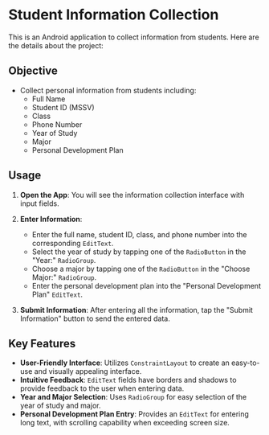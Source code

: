 # Student Information Collection

This is an Android application to collect information from students. Here are the details about the project:

## Objective

- Collect personal information from students including:
  - Full Name
  - Student ID (MSSV)
  - Class
  - Phone Number
  - Year of Study
  - Major
  - Personal Development Plan

## Usage

1. **Open the App**: You will see the information collection interface with input fields.

2. **Enter Information**:
   - Enter the full name, student ID, class, and phone number into the corresponding `EditText`.
   - Select the year of study by tapping one of the `RadioButton` in the "Year:" `RadioGroup`.
   - Choose a major by tapping one of the `RadioButton` in the "Choose Major:" `RadioGroup`.
   - Enter the personal development plan into the "Personal Development Plan" `EditText`.

3. **Submit Information**: After entering all the information, tap the "Submit Information" button to send the entered data.

## Key Features

- **User-Friendly Interface**: Utilizes `ConstraintLayout` to create an easy-to-use and visually appealing interface.
- **Intuitive Feedback**: `EditText` fields have borders and shadows to provide feedback to the user when entering data.
- **Year and Major Selection**: Uses `RadioGroup` for easy selection of the year of study and major.
- **Personal Development Plan Entry**: Provides an `EditText` for entering long text, with scrolling capability when exceeding screen size.



